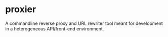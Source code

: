 # proxier

A commandline reverse proxy and URL rewriter tool meant for development in a heterogeneous API/front-end environment.
